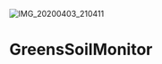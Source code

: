 ![IMG_20200403_210411](https://user-images.githubusercontent.com/22501970/111367339-06e18e00-866b-11eb-8830-5b9b3faaba23.jpg)
# GreensSoilMonitor
 
